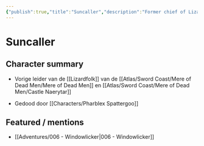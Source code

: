 ```yaml
---
{"publish":true,"title":"Suncaller","description":"Former chief of Lizardfolk tribe","created":"2025-07-05","modified":"2025-07-16T20:41:12.151+02:00","cssclasses":""}
---
```


# Suncaller

## Character summary
* Vorige leider van de [[Lizardfolk]] van de [[Atlas/Sword Coast/Mere of Dead Men/Mere of Dead Men]] en [[Atlas/Sword Coast/Mere of Dead Men/Castle Naerytar]]
- Gedood door [[Characters/Pharblex Spattergoo]]
## Featured / mentions
- [[Adventures/006 - Windowlicker\|006 - Windowlicker]]


